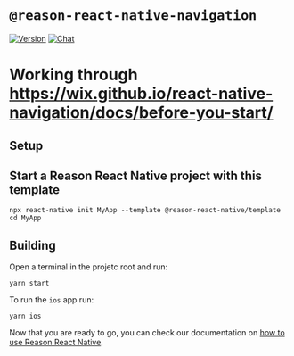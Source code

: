 # `@reason-react-native-navigation`

[![Version](https://img.shields.io/npm/v/@reason-react-native/template.svg)](https://www.npmjs.com/@reason-react-native/template)
[![Chat](https://img.shields.io/discord/235176658175262720.svg?logo=discord&colorb=blue)](https://reason-react-native.github.io/discord/)


# Working through https://wix.github.io/react-native-navigation/docs/before-you-start/

## Setup

## Start a Reason React Native project with this template

```console
npx react-native init MyApp --template @reason-react-native/template
cd MyApp
```

## Building

Open a terminal in the projetc root and run:

```console
yarn start
```

To run the `ios` app run: 
```console
yarn ios
```

Now that you are ready to go, you can check our documentation on
[how to use Reason React Native](https://reason-react-native.github.io/en/docs/usage/).
